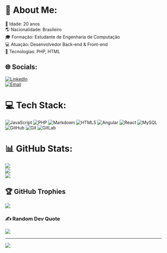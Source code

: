 # 💫 About Me:
📌 Idade: 20 anos<br>🌎 Nacionalidade: Brasileiro<br>🎓 Formação: Estudante de Engenharia de Computação<br>💻 Atuação: Desenvolvedor Back-end & Front-end<br>🚀 Tecnologias: PHP, HTML


## 🌐 Socials:
[![LinkedIn](https://img.shields.io/badge/LinkedIn-%230077B5.svg?logo=linkedin&logoColor=white)](https://linkedin.com/in/joao-gabriel-cansi-silveira)  
[![Email](https://img.shields.io/badge/Email-D14836?logo=gmail&logoColor=white)](mailto:PugDerpy@gmail.com)


# 💻 Tech Stack:
![JavaScript](https://img.shields.io/badge/javascript-%23323330.svg?style=for-the-badge&logo=javascript&logoColor=%23F7DF1E) ![PHP](https://img.shields.io/badge/php-%23777BB4.svg?style=for-the-badge&logo=php&logoColor=white) ![Markdown](https://img.shields.io/badge/markdown-%23000000.svg?style=for-the-badge&logo=markdown&logoColor=white) ![HTML5](https://img.shields.io/badge/html5-%23E34F26.svg?style=for-the-badge&logo=html5&logoColor=white) ![Angular](https://img.shields.io/badge/angular-%23DD0031.svg?style=for-the-badge&logo=angular&logoColor=white) ![React](https://img.shields.io/badge/react-%2320232a.svg?style=for-the-badge&logo=react&logoColor=%2361DAFB) ![MySQL](https://img.shields.io/badge/mysql-4479A1.svg?style=for-the-badge&logo=mysql&logoColor=white) ![GitHub](https://img.shields.io/badge/github-%23121011.svg?style=for-the-badge&logo=github&logoColor=white) ![Git](https://img.shields.io/badge/git-%23F05033.svg?style=for-the-badge&logo=git&logoColor=white) ![GitLab](https://img.shields.io/badge/gitlab-%23181717.svg?style=for-the-badge&logo=gitlab&logoColor=white)
# 📊 GitHub Stats:
![](https://github-readme-stats.vercel.app/api?username=Khyarus&theme=aura&hide_border=false&include_all_commits=false&count_private=false)<br/>
![](https://nirzak-streak-stats.vercel.app/?user=Khyarus&theme=aura&hide_border=false)<br/>
![](https://github-readme-stats.vercel.app/api/top-langs/?username=Khyarus&theme=aura&hide_border=false&include_all_commits=false&count_private=false&layout=compact)

## 🏆 GitHub Trophies
![](https://github-profile-trophy.vercel.app/?username=Khyarus&theme=radical&no-frame=false&no-bg=false&margin-w=4)

### ✍️ Random Dev Quote
![](https://quotes-github-readme.vercel.app/api?type=horizontal&theme=radical)

---
[![](https://visitcount.itsvg.in/api?id=Khyarus&icon=0&color=0)](https://visitcount.itsvg.in)

<!-- Proudly created with GPRM ( https://gprm.itsvg.in ) -->
